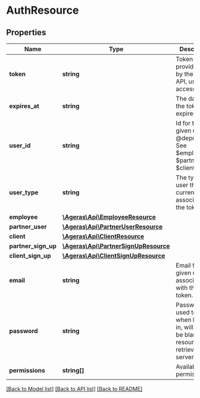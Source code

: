 # AuthResource

## Properties
Name | Type | Description | Notes
------------ | ------------- | ------------- | -------------
**token** | **string** | Token provided the by the Ageras API, used to access. | [optional] 
**expires_at** | **string** | The date that the token expires. | [optional] 
**user_id** | **string** | Id for the given user. @deprecated See $employee, $partner_user, $client | [optional] 
**user_type** | **string** | The type of user that currently is associated to the token. | [optional] 
**employee** | [**\Ageras\Api\EmployeeResource**](EmployeeResource.md) |  | [optional] 
**partner_user** | [**\Ageras\Api\PartnerUserResource**](PartnerUserResource.md) |  | [optional] 
**client** | [**\Ageras\Api\ClientResource**](ClientResource.md) |  | [optional] 
**partner_sign_up** | [**\Ageras\Api\PartnerSignUpResource**](PartnerSignUpResource.md) |  | [optional] 
**client_sign_up** | [**\Ageras\Api\ClientSignUpResource**](ClientSignUpResource.md) |  | [optional] 
**email** | **string** | Email for the given user associated with the token. | [optional] 
**password** | **string** | Password used to post when logging in, will always be blank when resource is retrieved from server. | [optional] 
**permissions** | **string[]** | Available permissions | [optional] 

[[Back to Model list]](../README.md#documentation-for-models) [[Back to API list]](../README.md#documentation-for-api-endpoints) [[Back to README]](../README.md)


